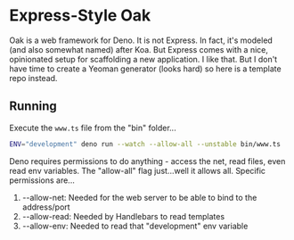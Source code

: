 # Express-Style Oak

Oak is a web framework for Deno. It is not Express. In fact, it's modeled (and also somewhat named) after Koa. But Express comes with a nice, opinionated setup for scaffolding a new application. I like that. But I don't have time to create a Yeoman generator (looks hard) so here is a template repo instead.

## Running

Execute the `www.ts` file from the "bin" folder...

```bash
ENV="development" deno run --watch --allow-all --unstable bin/www.ts
```

Deno requires permissions to do anything - access the net, read files, even read env variables. The "allow-all" flag just...well it allows all. Specific permissions are...

1. --allow-net: Needed for the web server to be able to bind to the address/port
1. --allow-read: Needed by Handlebars to read templates
1. --allow-env: Needed to read that "development" env variable
